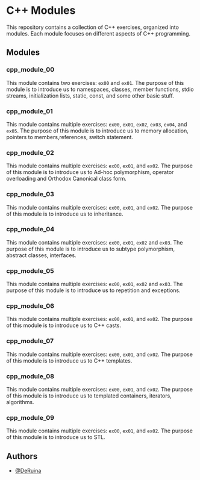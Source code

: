 # C++ Modules

This repository contains a collection of C++ exercises, organized into modules. Each module focuses on different aspects of C++ programming.

## Modules

### cpp_module_00

This module contains two exercises: `ex00` and `ex01`.
The purpose of this module is to introduce us to namespaces, classes, member functions, stdio streams, initialization lists, static, const, and some other basic stuff.

### cpp_module_01

This module contains multiple exercises: `ex00`, `ex01`, `ex02`, `ex03`, `ex04`, and `ex05`.
The purpose of this module is to introduce us to memory allocation, pointers to members,references, switch statement.

### cpp_module_02

This module contains multiple exercises: `ex00`, `ex01`, and `ex02`.
The purpose of this module is to introduce us to Ad-hoc polymorphism, operator overloading and Orthodox Canonical class form.

### cpp_module_03

This module contains multiple exercises: `ex00`, `ex01`, and `ex02`.
The purpose of this module is to introduce us to inheritance.

### cpp_module_04

This module contains multiple exercises: `ex00`, `ex01`, `ex02` and `ex03`.
The purpose of this module is to introduce us to subtype polymorphism, abstract classes, interfaces.

### cpp_module_05

This module contains multiple exercises: `ex00`, `ex01`, `ex02` and `ex03`.
The purpose of this module is to introduce us to repetition and exceptions.

### cpp_module_06

This module contains multiple exercises: `ex00`, `ex01`, and `ex02`.
The purpose of this module is to introduce us to C++ casts.

### cpp_module_07

This module contains multiple exercises: `ex00`, `ex01`, and `ex02`.
The purpose of this module is to introduce us to C++ templates.

### cpp_module_08

This module contains multiple exercises: `ex00`, `ex01`, and `ex02`.
The purpose of this module is to introduce us to templated containers, iterators, algorithms.

### cpp_module_09

This module contains multiple exercises: `ex00`, `ex01`, and `ex02`.
The purpose of this module is to introduce us to STL.

## Authors

- [@DeRuina](https://github.com/DeRuina)
